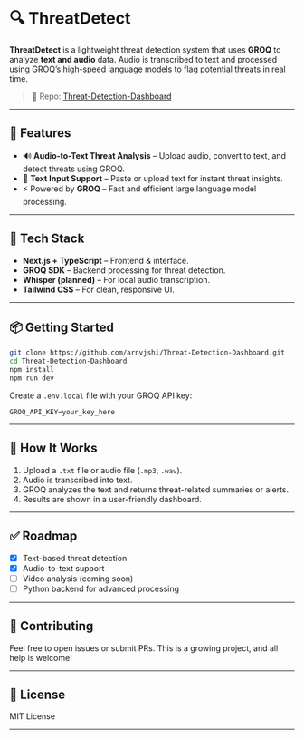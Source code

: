# 🔍 ThreatDetect

**ThreatDetect** is a lightweight threat detection system that uses **GROQ** to analyze **text and audio** data. Audio is transcribed to text and processed using GROQ’s high-speed language models to flag potential threats in real time.

> 📍 Repo: [Threat-Detection-Dashboard](https://github.com/arnvjshi/Threat-Detection-Dashboard)

---

## 🚀 Features

- 🔊 **Audio-to-Text Threat Analysis** – Upload audio, convert to text, and detect threats using GROQ.
- 📝 **Text Input Support** – Paste or upload text for instant threat insights.
- ⚡ Powered by **GROQ** – Fast and efficient large language model processing.

---

## 🧠 Tech Stack

- **Next.js + TypeScript** – Frontend & interface.
- **GROQ SDK** – Backend processing for threat detection.
- **Whisper (planned)** – For local audio transcription.
- **Tailwind CSS** – For clean, responsive UI.

---

## 📦 Getting Started

```bash
git clone https://github.com/arnvjshi/Threat-Detection-Dashboard.git
cd Threat-Detection-Dashboard
npm install
npm run dev
```

Create a `.env.local` file with your GROQ API key:

```env
GROQ_API_KEY=your_key_here
```

---

## 🧪 How It Works

1. Upload a `.txt` file or audio file (`.mp3`, `.wav`).
2. Audio is transcribed into text.
3. GROQ analyzes the text and returns threat-related summaries or alerts.
4. Results are shown in a user-friendly dashboard.

---

## ✅ Roadmap

- [x] Text-based threat detection  
- [x] Audio-to-text support  
- [ ] Video analysis (coming soon)  
- [ ] Python backend for advanced processing  

---

## 🤝 Contributing

Feel free to open issues or submit PRs. This is a growing project, and all help is welcome!

---

## 📄 License

MIT License

---
